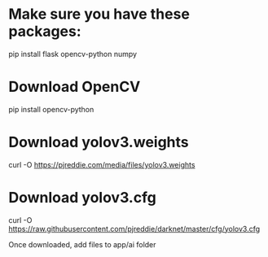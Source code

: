 # Make sure you have these packages:
pip install flask opencv-python numpy

# Download OpenCV
pip install opencv-python

# Download yolov3.weights
curl -O https://pjreddie.com/media/files/yolov3.weights

# Download yolov3.cfg
curl -O https://raw.githubusercontent.com/pjreddie/darknet/master/cfg/yolov3.cfg

Once downloaded, add files to app/ai folder  
